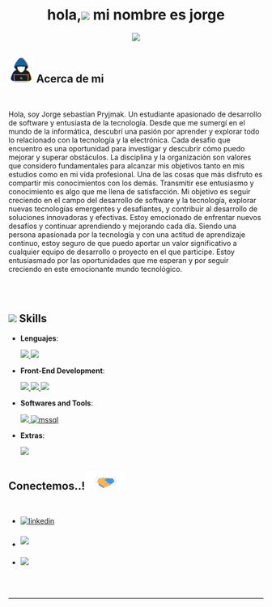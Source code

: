 <h1 align="center"><b> hola,</b><img src="https://media.giphy.com/media/hvRJCLFzcasrR4ia7z/giphy.gif" width="35"> mi nombre es jorge </h1>

<p align="center">
<a href="https://github.com/DenverCoder1/readme-typing-svg"><img src="https://readme-typing-svg.herokuapp.com?font=Time+New+Roman&color=cyan&size=25&center=true&vCenter=true&width=600&height=100&lines=Haz+lo+que+puedas;en+donde+estes;y+con+lo+que+tienes;y+no+te+procupes+por+el+resto"></a>
</p>

## <picture><img src = "https://github.com/0xAbdulKhalid/0xAbdulKhalid/raw/main/assets/mdImages/about_me.gif" width = 50px></picture> **Acerca de mi**


<br>

Hola, soy Jorge sebastian Pryjmak. Un estudiante apasionado de desarrollo de software y entusiasta de la tecnología. Desde que me sumergí en el mundo de la informática, descubrí una pasión por aprender y explorar todo lo relacionado con la tecnología y la electrónica. Cada desafío que encuentro es una oportunidad para investigar y descubrir cómo puedo mejorar y superar obstáculos. La disciplina y la organización son valores que considero fundamentales para alcanzar mis objetivos tanto en mis estudios como en mi vida profesional. Una de las cosas que más disfruto es compartir mis conocimientos con los demás. Transmitir ese entusiasmo y conocimiento es algo que me llena de satisfacción. Mi objetivo es seguir creciendo en el campo del desarrollo de software y la tecnología, explorar nuevas tecnologías emergentes y desafiantes, y contribuir al desarrollo de soluciones innovadoras y efectivas. Estoy emocionado de enfrentar nuevos desafíos y continuar aprendiendo y mejorando cada día. Siendo una persona apasionada por la tecnología y con una actitud de aprendizaje continuo, estoy seguro de que puedo aportar un valor significativo a cualquier equipo de desarrollo o proyecto en el que participe. Estoy entusiasmado por las oportunidades que me esperan y por seguir creciendo en este emocionante mundo tecnológico.

<br><br>

 ## <img src="https://media2.giphy.com/media/QssGEmpkyEOhBCb7e1/giphy.gif?cid=ecf05e47a0n3gi1bfqntqmob8g9aid1oyj2wr3ds3mg700bl&rid=giphy.gif" width ="40"><b> Skills</b>

<p align="center">

- **Lenguajes**:
    <p align="start">
  <a href="https://www.cprogramming.com/" rel="nofollow" target="_blank"> 
    <img src="https://skillicons.dev/icons?i=c" />
  </a>
     
  <a href="https://learn.microsoft.com/en-us/dotnet/csharp/" rel="nofollow" target="_blank">
    <img src="https://skillicons.dev/icons?i=cs" />
  </a>
</p>


- **Front-End Development**:
  <p align="start">
  <a href="https://www.w3schools.com/html/" rel="nofollow" target="_blank">
    <img src="https://skillicons.dev/icons?i=html" />
  </a>

  <a href="https://www.w3schools.com/css/" rel="nofollow" target="_blank">
    <img src="https://skillicons.dev/icons?i=css" />
  </a>

  <a href="https://www.w3schools.com/js/" rel="nofollow" target="_blank">
    <img src="https://skillicons.dev/icons?i=js" />
  </a>
</p>


- **Softwares and Tools**:
  <p align="start">
  <a href="https://skillicons.dev">
    <img src="https://skillicons.dev/icons?i=git" />
   <img src="https://camo.githubusercontent.com/42dfd0950d93092d82d677877fe87d5bab1e2acccc1110bf0f9dd755988ccb7e/68747470733a2f2f7777772e7376677265706f2e636f6d2f73686f772f3330333232392f6d6963726f736f66742d73716c2d7365727665722d6c6f676f2e737667" alt="mssql" width="40" height="40" data-canonical-src="https://www.svgrepo.com/show/303229/microsoft-sql-server-logo.svg" style="max-width: 100%;">
  </a>
</p>

- **Extras**:
  <p align="start">
  <a href="https://skillicons.dev">
    <img src="https://skillicons.dev/icons?i=git,md,linkedin,instagram,vscode,discord" />
  </a>
</p>

## <b> Conectemos..!</b><img src="https://github.com/0xAbdulKhalid/0xAbdulKhalid/raw/main/assets/mdImages/handshake.gif" width ="80">
<br>
<div align='left'>

<ul>

<li>
<a href="https://linkedin.com/in/jorge-sebastian-pryjmak/" target="_blank">
<img src="https://img.shields.io/badge/linkedin:  Jorge Sebastian Pryjmak-%2300acee.svg?color=405DE6&style=for-the-badge&logo=linkedin&logoColor=white" alt=linkedin style="margin-bottom: 5px;"/>
</a>
</li>

<br>

<li>
<a href="mailto:sebastian.pryjmak@gmail.com" target="_blank">
<img src="https://img.shields.io/badge/gmail:  Jorge Sebastian Pryjmak-%23EA4335.svg?style=for-the-badge&logo=gmail&logoColor=white" t=mail style="margin-bottom: 5px;" />
</a>
</li>

<br>

<li> 
<a href="https://t.me/seba_pry23" target="_blank">
<img src="https://img.shields.io/badge/Telegram-2CA5E0?style=for-the-badge&logo=telegram&logoColor=white"/>

</li>
 
</ul>
</div>

<br>
<br>
<hr>
<br>
<br>
<br>
<br>



<br>





